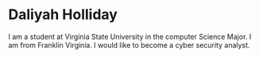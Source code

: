 # Daliyah Holliday
I am a student at Virginia State University in the computer Science Major. I am from Franklin Virginia. I would like to become a cyber security analyst.
